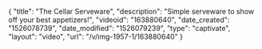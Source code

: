 {
    "title": "The Cellar Serveware",
    "description": "Simple serveware to show off your best appetizers!",
    "videoid": "163880640",
    "date_created": "1526078739",
    "date_modified": "1526079239",
    "type": "captivate",
    "layout": "video",
    "url": "\/v\/img-1957-1\/163880640"
}